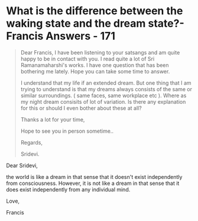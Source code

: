 # What is the difference between the waking state and the dream state?- Francis Answers - 171

>Dear Francis, I have been listening to your satsangs and am quite happy to be in contact with you. I read quite a lot of Sri Ramanamaharshi's works. I have one question that has been bothering me lately. Hope you can take some time to answer. 
>
>I understand that my life if an extended dream. But one thing that I am trying to understand is that my dreams always consists of the same or similar surroundings. ( same faces, same workplace etc ). Where as my night dream consisits of lot of variation. Is there any explanation for this or should I even bother about these at all? 
>
>Thanks a lot for your time, 
>
>Hope to see you in person sometime.. 
>
>Regards, 
>
>Sridevi.

Dear Sridevi, 

the world is like a dream in that sense that it doesn't exist independently from consciousness. However, it is not like a dream in that sense that it does exist independently from any individual mind. 

Love, 

Francis


